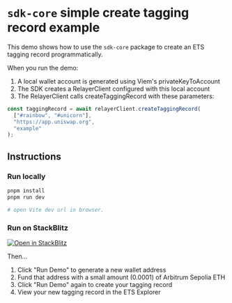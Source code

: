 # `sdk-core` simple create tagging record example

This demo shows how to use the `sdk-core` package to create an ETS tagging record programmatically.

When you run the demo:

1. A local wallet account is generated using Viem's privateKeyToAccount
2. The SDK creates a RelayerClient configured with this local account
3. The RelayerClient calls createTaggingRecord with these parameters:

```typescript
const taggingRecord = await relayerClient.createTaggingRecord(
  ["#rainbow", "#unicorn"],
  "https://app.uniswap.org",
  "example"
);
```

## Instructions

### Run locally

```bash
pnpm install
pnpm run dev

# open Vite dev url in browser.
```

### Run on StackBlitz

[![Open in StackBlitz](https://developer.stackblitz.com/img/open_in_stackblitz.svg)](https://stackblitz.com/github/ethereum-tag-service/ets/tree/main/examples/sdk-core/create-tagging-record-local-account)

Then...

1. Click "Run Demo" to generate a new wallet address
2. Fund that address with a small amount (0.0001) of Arbitrum Sepolia ETH
3. Click "Run Demo" again to create your tagging record
4. View your new tagging record in the ETS Explorer
